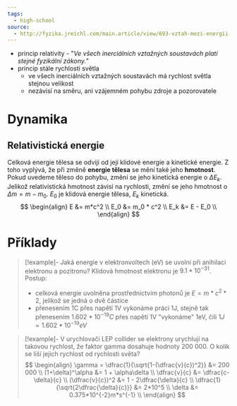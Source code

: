 ```yaml
---
tags:
  - high-school
source:
  - http://fyzika.jreichl.com/main.article/view/693-vztah-mezi-energii-a-hmotnosti
---
```

- princip relativity - "*Ve všech inerciálních vztažných soustavách platí stejné fyzikální zákony.*"
- princip stále rychlosti světla
	- ve všech inerciálních vztažných soustavách má rychlost světla stejnou velikost
	- nezávisí na směru, ani vzájemném pohybu zdroje a pozorovatele
# Dynamika
## Relativistická energie
Celková energie tělesa se odvijí od její klidové energie a kinetické energie. Z toho vyplývá, že při změně **energie tělesa** se mění také jeho **hmotnost**. Pokud uvedeme těleso do pohybu, změní se jeho kinetická energie o $\Delta E_k$. Jelikož relativistická hmotnost závisí na rychlosti, změní se jeho hmotnost o $\Delta m = m - m_0$. $E_0$ je klidová energie tělesa, $E_k$ kinetická.
$$
\begin{align}
E &= m*c^2 \\
E_0 &= m_0 * c^2 \\
E_k &= E - E_0 \\
\end{align}
$$
# Příklady
> [!example]- Jaká energie v elektronvoltech (eV) se uvolní při anihilaci elektronu a pozitronu? Klidová hmotnost elektronu je $9.1*10^{-31}$.
> Postup:
> - celková energie uvolněna prostřednictvím photonů je $E=m*c^2*2$, jelikož se jedná o dvě částice
> - přenesením 1C přes napětí 1V vykonáme práci 1J, stejně tak přenesením $1.602*10^{-19}C$ přes napětí 1V "vykonáme" 1eV, čili $1J = 1.602*10^{-19}eV$

> [!example]- V urychlovači LEP collider se elektrony urychlují na takovou rychlost, že faktor gamma dosahuje hodnoty 200 000. O kolik se liší jejich rychlost od rychlosti světa?
> $$
> \begin{align}
> \gamma = \dfrac{1}{\sqrt{1-(\dfrac{v}{c})^2}} &= 200 000 \\
> (1+\delta)^\alpha &= 1 + \alpha\delta \\
> \dfrac{v}{c} &= \dfrac{c-\delta}{c} \\
> (\dfrac{v}{c})^2 &= 1 - 2\dfrac{\delta}{c} \\
> \dfrac{1}{\sqrt{2\dfrac{\delta}{c}}} &= 2*10^5 \\
> \delta &= 0.375*10^{-2}m*s^{-1} \\
> \end{align}
> $$